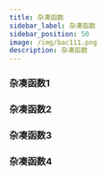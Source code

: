 ```yaml
---
title: 杂凑函数
sidebar_label: 杂凑函数
sidebar_position: 50
image: /img/bac111.png
description: 杂凑函数
---
```


### 杂凑函数1

### 杂凑函数2

### 杂凑函数3

### 杂凑函数4